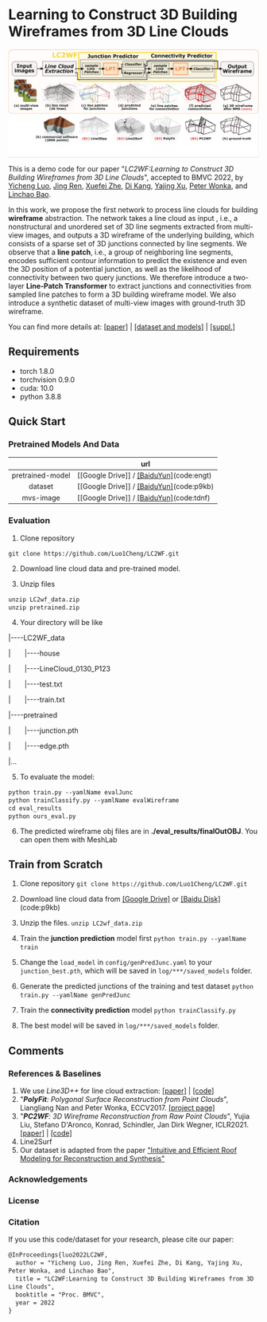 

# Learning to Construct 3D Building Wireframes from 3D Line Clouds

<p>
<img align="center"  src="fig/mtd_overview_v2.jpg" width="1000">
</p>

This is a demo code for our paper "*LC2WF:Learning to Construct 3D Building Wireframes from 3D Line Clouds*", accepted to BMVC 2022, by [Yicheng Luo](https://www.researchgate.net/search.Search.html?ev=nav_search), [Jing Ren](https://ren-jing.com/),  [Xuefei Zhe](https://www.semanticscholar.org/author/Xuefei-Zhe/9621748), [Di Kang](https://scholar.google.com/citations?user=2ztThPwAAAAJ), [Yajing Xu](https://www.researchgate.net/scientific-contributions/Yajing-Xu-2157266562), [Peter Wonka](http://peterwonka.net/), and [Linchao Bao](http://linchaobao.github.io/).

In this work, we propose the first network to process line clouds for building **wireframe** abstraction.
The network takes a line cloud as input , i.e., a nonstructural and unordered set of 3D line segments extracted from multi-view images, and outputs a 3D wireframe of the underlying building, which consists of a sparse set of 3D junctions connected by line segments. 
We observe that a **line patch**, i.e., a group of neighboring line segments, encodes sufficient contour information to predict the existence and even the 3D position of a potential junction, as well as the likelihood of connectivity between two query junctions.
We therefore introduce a two-layer **Line-Patch Transformer** to extract junctions and connectivities from sampled line patches to form a 3D building wireframe model. 
We also introduce a synthetic dataset of multi-view images with ground-truth 3D wireframe.


You can find more details at: [[paper]](https://arxiv.org/abs/2208.11948) | [[dataset and models]](###pretrained-models-and-data) | [[suppl.]]()



## Requirements

* torch   1.8.0
* torchvision 0.9.0
* cuda: 10.0
* python 3.8.8


## Quick Start

### Pretrained Models And Data

|                  | url                                                          |
| :--------------: | ------------------------------------------------------------ |
| pretrained-model | [[Google Drive]] / [[BaiduYun]](https://pan.baidu.com/s/1QwSpN5o9wLnhHcrr1H6IZg)(code:engt) |
|     dataset      | [[Google Drive]] / [[BaiduYun]](https://pan.baidu.com/s/1kniIVDjgyLIACVze2g4aow )(code:p9kb) |
|    mvs-image     | [[Google Drive]] / [[BaiduYun]](https://pan.baidu.com/s/1Ac0HpVGoYZyKfEzLKlVZoQ )(code:tdnf) |



### Evaluation

1. Clone repository

```
git clone https://github.com/Luo1Cheng/LC2WF.git 
```



2. Download line cloud data and pre-trained model.



3. Unzip files

```
unzip LC2wf_data.zip
unzip pretrained.zip
```



4. Your directory will be like

|----LC2WF_data

|&ensp;&ensp;&ensp;&ensp;|----house

|&ensp;&ensp;&ensp;&ensp;|----LineCloud_0130_P123

|&ensp;&ensp;&ensp;&ensp;|----test.txt

|&ensp;&ensp;&ensp;&ensp;|----train.txt

|----pretrained

|&ensp;&ensp;&ensp;&ensp;|----junction.pth

|&ensp;&ensp;&ensp;&ensp;|----edge.pth

|...



5. To evaluate the model:

```shell
python train.py --yamlName evalJunc
python trainClassify.py --yamlName evalWireframe
cd eval_results
python ours_eval.py
```



6. The predicted wireframe obj files are in **./eval_results/finalOutOBJ**. You can open them with MeshLab



## Train from Scratch

1. Clone repository
`
git clone https://github.com/Luo1Cheng/LC2WF.git 
`



2. Download line cloud data from [[Google Drive]]() or [[Baidu Disk]](https://pan.baidu.com/s/1kniIVDjgyLIACVze2g4aow )(code:p9kb)

   

3. Unzip the files.
`
unzip LC2wf_data.zip
`



4. Train the **junction prediction** model first
`
python train.py --yamlName train
`



5. Change the `load_model` in `config/genPredJunc.yaml` to your `junction_best.pth`, which will be saved in `log/***/saved_models` folder.



6. Generate the predicted junctions of the training and test dataset
`
python train.py --yamlName genPredJunc
`



7. Train the **connectivity prediction** model
`
python trainClassify.py
`



8. The best model will be saved in `log/***/saved_models` folder.





## Comments
### References & Baselines
   1. We use *Line3D++* for line cloud extraction: [[paper]]() | [[code]]()
   2. "***PolyFit**: Polygonal Surface Reconstruction from Point Clouds*", Liangliang Nan and Peter Wonka, ECCV2017. [[project page]](https://3d.bk.tudelft.nl/liangliang/publications/2017/polyfit/polyfit.html)
   3. "***PC2WF**: 3D Wireframe Reconstruction from Raw Point Clouds*", Yujia Liu, Stefano D'Aronco, Konrad, Schindler, Jan Dirk Wegner, ICLR2021. [[paper]]() | [[code]](https://github.com/YujiaLiu76/PC2WF)
   4. Line2Surf
   5. Our dataset is adapted from the paper ["Intuitive and Efficient Roof Modeling for Reconstruction and Synthesis"](https://github.com/llorz/SGA21_roofOptimization/blob/main/README.md)

### Acknowledgements



### License

### Citation
If you use this code/dataset for your research, please cite our paper:

```
@InProceedings{luo2022LC2WF,
  author = "Yicheng Luo, Jing Ren, Xuefei Zhe, Di Kang, Yajing Xu, Peter Wonka, and Linchao Bao",
  title = "LC2WF:Learning to Construct 3D Building Wireframes from 3D Line Clouds",
  booktitle = "Proc. BMVC",
  year = 2022
}
```
